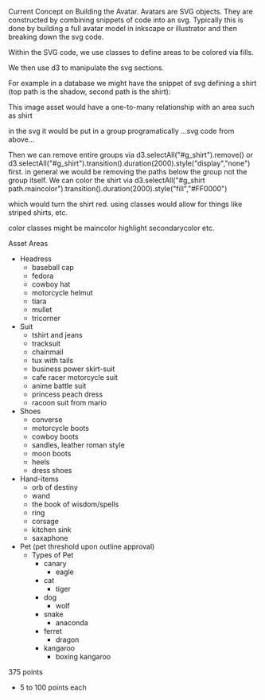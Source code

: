 Current Concept on Building the Avatar.
Avatars are SVG objects. They are constructed by combining snippets of code into an svg.
Typically this is done by building a full avatar model in inkscape or illustrator and then breaking down the svg code.

Within the SVG code, we use classes to define areas to be colored via fills.

We then use d3 to manipulate the svg sections.

For example in a database we might have the snippet of svg defining a shirt (top path is the shadow, second path is the shirt):
<path d="m 52.011084,82.831074 c -0.06886,-0.17978 -1.416727,-5.833066 -1.569882,-6.670202 -0.152969,-0.836123 -0.619052,-3.139022 -0.935015,-3.825285 -0.225957,-0.490773 0.848864,-1.226641 1.10038,-1.176463 0.23,-1.56875 2.423749,-2.26125 3.966249,-2.94375 7.486186,2.561409 6.180548,5.942806 12.41,-1.6625 -0.06625,0.185 0.4975,0.3125 0.12875,0.38375 1.1975,0.29875 1.95375,1.525 2.81375,2.175 7.839182,4.111212 4.091185,5.961668 2.175,7.54875 -0.11375,0.09875 -0.2875,0.13875 -0.51125,0.1275 -0.4225,1.305 0.26375,2.91875 0.255,4.2225 -0.32625,-0.0675 -0.49625,-0.2175 -0.51125,0.255 0.12375,-0.0025 0.1,-0.15625 0.1275,-0.255 0.1775,0.49375 0.58375,-0.135 0.64,0.38375 0.02625,0.49 -0.1025,0.04625 -0.38375,0.12875 -0.28125,0.6925 0.3125,1.0625 -0.25625,1.53375 0.34875,0.49125 0.14875,0.1575 -0.1275,0.5125 0.49375,0.1175 -0.08625,0.9925 0.25625,1.4075 -0.085,0.38375 -0.27375,-0.12125 -0.5125,0 0.0575,0.35875 0.27125,0.1525 0.64,0.38375 -0.52875,0.83875 0.01125,0.6825 -0.1275,1.66375 -0.8025,0 0.2025,0.415 -0.38375,0.38375 -0.0075,0.22 0.09625,0.33125 0.255,0.38375 0.1925,-0.11 -0.03375,-0.1925 0.12875,-0.51125 0.38,0.36125 -0.0325,1.8875 -0.38375,1.15125 -0.03875,0.3375 0.1775,0.41875 0.51125,0.38375 -0.05625,1.0975 0.0575,1.7125 0.5125,2.68625 0.3625,-0.135 0.5325,-0.135 0.895,0 0.02875,0.86375 -0.55375,0.3625 -0.64,1.15125 l -0.64,0 c 0.605,0.31375 -0.23,0.93875 -0.895,1.1525 0.11375,-0.225 0.56875,-0.21 0.25625,-0.5125 -0.62125,0.78875 -1.13125,0.83875 -2.43125,1.02375 -5.061242,0.220328 -1.570016,0.02866 -7.217536,0.466753 -0.01106,-0.1535 -4.693479,-0.389781 -8.199913,0.291185 -1.095148,-0.928533 -2.857792,1.683014 -4.060261,0.166093"
  id="path3025"
  style="fill:#231f20;fill-opacity:1;fill-rule:nonzero;stroke:none" />
<path
  d="m 52.397567,82.545624 c -1.01,-0.5075 -2.265,-1.36875 -3.5825,-1.15125 -2.246249,-1.51 -0.927499,-5.29125 1.79125,-4.99 0.501251,0.82125 0.220001,2.42375 1.15125,2.81375 1.161249,-0.4575 2.146249,-1.09375 2.814999,-2.04625 0.50125,0.3875 -0.6825,0.83875 -0.25625,1.15125 -0.8775,1.09125 -1.39,2.7475 -1.918749,4.2225"
  id="path3117"
  style="fill:#ffffff;fill-opacity:1;fill-rule:nonzero;stroke:none" /><path
  d="m 73.764191,72.438249 c -0.84625,1.145 -0.665,2.97125 -2.815,2.81375 0.16375,0.30625 0.245,0.69375 0.64,0.76875 -0.2875,0.61125 -0.4525,0.45375 -0.5125,0.89625 -0.96625,-1.87 -1.24,-5.05875 -4.22125,-5.7575 3.365,2.32375 4.005,6.90375 4.22125,10.74625 -0.7425,1.01 0.07875,4.29375 -0.1275,5.375 0.0325,-0.175 -0.40875,0.7025 0.1275,0.76625 -0.52125,1.19125 0.05375,2.9225 0.64,3.96625 -3.51125,3.14875 -10.63375,1.45 -15.60875,1.92 -1.2225,0.1175 -2.6475,0.5475 -3.454998,0.51125 0.362498,0.01875 -0.700001,-0.295 -1.02375,-0.51125 0.1,0.07125 -0.553751,0.6 0,0.64 -0.3125,0.36875 -0.935001,0.42875 -1.535001,0.51125 -0.0275,-0.4025 0.085,-0.93875 0.38375,-0.64 -0.44,-1.05875 0.601251,-3.35875 0.383751,-4.60625 0.0575,-0.185 0.114999,0.015 0.256249,0 0.29125,-3.34 1.847499,-6.39375 2.814999,-9.97875 0.7675,-0.175 0.8525,-2.0125 1.91875,-2.30375 -0.10375,-0.28 -0.25625,-0.51125 -0.64,-0.51125 1.13375,-1.12625 2.42375,-2.0975 3.71,-3.07125 -2.605,0.04625 -4.2,2.64125 -6.0125,3.19875 -0.206249,0.02125 0.20875,0.6075 -0.383749,0.5125 0.3275,-0.5375 -0.5725,0.02375 -0.64,0.255 -0.42625,-0.2975 -0.42625,-1.0225 -0.7675,-1.4075 0.9275,-0.68875 -0.845,-1.94 -0.25625,-3.07 -0.30875,-0.28875 -0.5475,-0.6475 -0.7675,-1.02375 0.113751,-0.49125 1.04125,-0.8325 0.7675,-1.27875 1.29,-0.595 2.577499,-1.905 4.349999,-2.17625 -0.05625,-0.1125 -0.11375,-0.2275 -0.255,-0.255 0.76375,-0.23125 1.8475,0.39 2.68625,0.38375 -0.50875,0.0025 1.42625,0.06375 0.895,0.51125 0.5475,-0.11 0.0825,-0.48625 0.64125,-0.64 0.16625,0.4375 2.55125,0.13125 2.5575,0.89625 1.71375,-0.84625 3.15625,-1.9625 4.735,-2.9425 1.7725,2.1075 4.28625,4.1575 6.78,5.1175 0.1575,0.07125 -0.095,0.49375 0.5125,0.38375"
  id="shirt"
  class="maincolor"
  style="fill:#ffffff;fill-opacity:1;fill-rule:nonzero;stroke:none" />

This image asset would have a one-to-many relationship with an area such as shirt

in the svg it would be put in a group programatically
<g id="g_shirt">
  ...svg code from above...
</g>

Then we can remove entire groups via d3.selectAll("#g_shirt").remove() or d3.selectAll("#g_shirt").transition().duration(2000).style("display","none") first.
in general we would be removing the paths below the group not the group itself.
We can color the shirt via d3.selectAll("#g_shirt path.maincolor").transition().duration(2000).style("fill","#FF0000")

which would turn the shirt red. using classes would allow for things like striped shirts, etc.

color classes might be maincolor highlight secondarycolor etc.

Asset Areas
 - Headress
   - baseball cap
   - fedora
   - cowboy hat
   - motorcycle helmut
   - tiara
   - mullet
   - tricorner
 - Suit
   - tshirt and jeans
   - tracksuit
   - chainmail
   - tux with tails
   - business power skirt-suit
   - cafe racer motorcycle suit
   - anime battle suit
   - princess peach dress
   - racoon suit from mario
 - Shoes
   - converse
   - motorcycle boots
   - cowboy boots
   - sandles, leather roman style
   - moon boots
   - heels
   - dress shoes
 - Hand-items
   - orb of destiny
   - wand
   - the book of wisdom/spells
   - ring
   - corsage
   - kitchen sink
   - saxaphone
 - Pet (pet threshold upon outline approval)
   - Types of Pet
     - canary
	   - eagle
     - cat
	   - tiger
	 - dog
	   - wolf
	 - snake
	   - anaconda
	 - ferret
	   - dragon
	 - kangaroo
       - boxing kangaroo
	   
 375 points
  - 5 to 100 points each
  